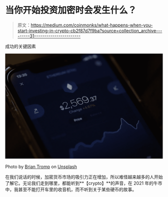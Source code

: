 # 当你开始投资加密时会发生什么？

> 原文：<https://medium.com/coinmonks/what-happens-when-you-start-investing-in-crypto-cb2f87d7f9ba?source=collection_archive---------31----------------------->

成功的关键因素

![](img/a1d70b16946e1db760ddfcbb8d336abd.png)

Photo by [Brian Tromp](https://unsplash.com/@84media?utm_source=unsplash&utm_medium=referral&utm_content=creditCopyText) on [Unsplash](https://unsplash.com/s/photos/beginner-crypto?utm_source=unsplash&utm_medium=referral&utm_content=creditCopyText)

在我们说话的时候，加密货币市场的吸引力正在增加，所以难怪越来越多的人开始了解它。无论我们走到哪里，都能听到**【crypto】**的声音，在 2021 年的牛市中，我甚至不能打开车里的收音机，而不听到关于某些硬币的故事。